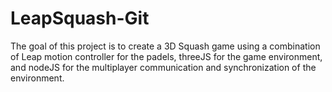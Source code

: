 LeapSquash-Git
==============

The goal of this project is to create a 3D Squash game using a combination of Leap motion controller for the padels,
threeJS for the game environment, and nodeJS for the multiplayer communication and synchronization of the environment.
